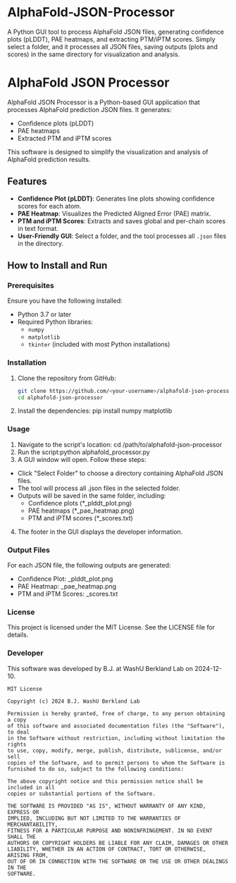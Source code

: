 # AlphaFold-JSON-Processor
A Python GUI tool to process AlphaFold JSON files, generating confidence plots (pLDDT), PAE heatmaps, and extracting PTM/iPTM scores. Simply select a folder, and it processes all JSON files, saving outputs (plots and scores) in the same directory for visualization and analysis.

# AlphaFold JSON Processor

AlphaFold JSON Processor is a Python-based GUI application that processes AlphaFold prediction JSON files. It generates:
- Confidence plots (pLDDT)
- PAE heatmaps
- Extracted PTM and iPTM scores

This software is designed to simplify the visualization and analysis of AlphaFold prediction results.

## Features

- **Confidence Plot (pLDDT)**: Generates line plots showing confidence scores for each atom.
- **PAE Heatmap**: Visualizes the Predicted Aligned Error (PAE) matrix.
- **PTM and iPTM Scores**: Extracts and saves global and per-chain scores in text format.
- **User-Friendly GUI**: Select a folder, and the tool processes all `.json` files in the directory.

## How to Install and Run

### Prerequisites

Ensure you have the following installed:
- Python 3.7 or later
- Required Python libraries:
  - `numpy`
  - `matplotlib`
  - `tkinter` (included with most Python installations)

### Installation

1. Clone the repository from GitHub:
   ```bash
   git clone https://github.com/<your-username>/alphafold-json-processor.git
   cd alphafold-json-processor
2. Install the dependencies:
    pip install numpy matplotlib

### Usage
1. Navigate to the script's location: cd /path/to/alphafold-json-processor
2. Run the script:python alphafold_processor.py
3. A GUI window will open. Follow these steps:
  - Click "Select Folder" to choose a directory containing AlphaFold JSON files.
  - The tool will process all .json files in the selected folder.
  - Outputs will be saved in the same folder, including:
    - Confidence plots (*_plddt_plot.png)
    - PAE heatmaps (*_pae_heatmap.png)
    - PTM and iPTM scores (*_scores.txt)
4. The footer in the GUI displays the developer information.

### Output Files
For each JSON file, the following outputs are generated:
- Confidence Plot: <filename>_plddt_plot.png
- PAE Heatmap: <filename>_pae_heatmap.png
- PTM and iPTM Scores: <filename>_scores.txt

### License
This project is licensed under the MIT License. See the LICENSE file for details.

### Developer
This software was developed by B.J. at WashU Berkland Lab on 2024-12-10.

```plaintext
MIT License

Copyright (c) 2024 B.J. WashU Berkland Lab

Permission is hereby granted, free of charge, to any person obtaining a copy
of this software and associated documentation files (the "Software"), to deal
in the Software without restriction, including without limitation the rights
to use, copy, modify, merge, publish, distribute, sublicense, and/or sell
copies of the Software, and to permit persons to whom the Software is
furnished to do so, subject to the following conditions:

The above copyright notice and this permission notice shall be included in all
copies or substantial portions of the Software.

THE SOFTWARE IS PROVIDED "AS IS", WITHOUT WARRANTY OF ANY KIND, EXPRESS OR
IMPLIED, INCLUDING BUT NOT LIMITED TO THE WARRANTIES OF MERCHANTABILITY,
FITNESS FOR A PARTICULAR PURPOSE AND NONINFRINGEMENT. IN NO EVENT SHALL THE
AUTHORS OR COPYRIGHT HOLDERS BE LIABLE FOR ANY CLAIM, DAMAGES OR OTHER
LIABILITY, WHETHER IN AN ACTION OF CONTRACT, TORT OR OTHERWISE, ARISING FROM,
OUT OF OR IN CONNECTION WITH THE SOFTWARE OR THE USE OR OTHER DEALINGS IN THE
SOFTWARE.
